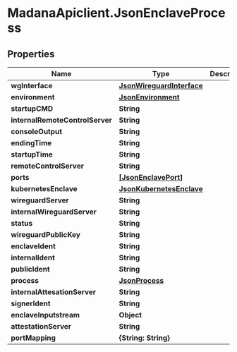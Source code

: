 # MadanaApiclient.JsonEnclaveProcess

## Properties

Name | Type | Description | Notes
------------ | ------------- | ------------- | -------------
**wgInterface** | [**JsonWireguardInterface**](JsonWireguardInterface.md) |  | [optional] 
**environment** | [**JsonEnvironment**](JsonEnvironment.md) |  | [optional] 
**startupCMD** | **String** |  | [optional] 
**internalRemoteControlServer** | **String** |  | [optional] 
**consoleOutput** | **String** |  | [optional] 
**endingTime** | **String** |  | [optional] 
**startupTime** | **String** |  | [optional] 
**remoteControlServer** | **String** |  | [optional] 
**ports** | [**[JsonEnclavePort]**](JsonEnclavePort.md) |  | [optional] 
**kubernetesEnclave** | [**JsonKubernetesEnclave**](JsonKubernetesEnclave.md) |  | [optional] 
**wireguardServer** | **String** |  | [optional] 
**internalWireguardServer** | **String** |  | [optional] 
**status** | **String** |  | [optional] 
**wireguardPublicKey** | **String** |  | [optional] 
**enclaveIdent** | **String** |  | [optional] 
**internalIdent** | **String** |  | [optional] 
**publicIdent** | **String** |  | [optional] 
**process** | [**JsonProcess**](JsonProcess.md) |  | [optional] 
**internalAttesationServer** | **String** |  | [optional] 
**signerIdent** | **String** |  | [optional] 
**enclaveInputstream** | **Object** |  | [optional] 
**attestationServer** | **String** |  | [optional] 
**portMapping** | **{String: String}** |  | [optional] 


